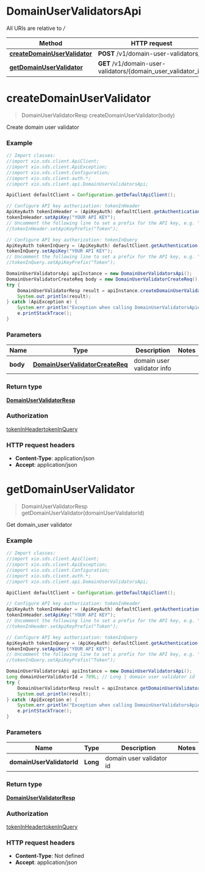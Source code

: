 # DomainUserValidatorsApi

All URIs are relative to */*

Method | HTTP request | Description
------------- | ------------- | -------------
[**createDomainUserValidator**](DomainUserValidatorsApi.md#createDomainUserValidator) | **POST** /v1/domain-user-validators/ | 
[**getDomainUserValidator**](DomainUserValidatorsApi.md#getDomainUserValidator) | **GET** /v1/domain-user-validators/{domain_user_validator_id} | 

<a name="createDomainUserValidator"></a>
# **createDomainUserValidator**
> DomainUserValidatorResp createDomainUserValidator(body)



Create domain user validator

### Example
```java
// Import classes:
//import xio.sds.client.ApiClient;
//import xio.sds.client.ApiException;
//import xio.sds.client.Configuration;
//import xio.sds.client.auth.*;
//import xio.sds.client.api.DomainUserValidatorsApi;

ApiClient defaultClient = Configuration.getDefaultApiClient();

// Configure API key authorization: tokenInHeader
ApiKeyAuth tokenInHeader = (ApiKeyAuth) defaultClient.getAuthentication("tokenInHeader");
tokenInHeader.setApiKey("YOUR API KEY");
// Uncomment the following line to set a prefix for the API key, e.g. "Token" (defaults to null)
//tokenInHeader.setApiKeyPrefix("Token");

// Configure API key authorization: tokenInQuery
ApiKeyAuth tokenInQuery = (ApiKeyAuth) defaultClient.getAuthentication("tokenInQuery");
tokenInQuery.setApiKey("YOUR API KEY");
// Uncomment the following line to set a prefix for the API key, e.g. "Token" (defaults to null)
//tokenInQuery.setApiKeyPrefix("Token");

DomainUserValidatorsApi apiInstance = new DomainUserValidatorsApi();
DomainUserValidatorCreateReq body = new DomainUserValidatorCreateReq(); // DomainUserValidatorCreateReq | domain user validator info
try {
    DomainUserValidatorResp result = apiInstance.createDomainUserValidator(body);
    System.out.println(result);
} catch (ApiException e) {
    System.err.println("Exception when calling DomainUserValidatorsApi#createDomainUserValidator");
    e.printStackTrace();
}
```

### Parameters

Name | Type | Description  | Notes
------------- | ------------- | ------------- | -------------
 **body** | [**DomainUserValidatorCreateReq**](DomainUserValidatorCreateReq.md)| domain user validator info |

### Return type

[**DomainUserValidatorResp**](DomainUserValidatorResp.md)

### Authorization

[tokenInHeader](../README.md#tokenInHeader)[tokenInQuery](../README.md#tokenInQuery)

### HTTP request headers

 - **Content-Type**: application/json
 - **Accept**: application/json

<a name="getDomainUserValidator"></a>
# **getDomainUserValidator**
> DomainUserValidatorResp getDomainUserValidator(domainUserValidatorId)



Get domain_user validator

### Example
```java
// Import classes:
//import xio.sds.client.ApiClient;
//import xio.sds.client.ApiException;
//import xio.sds.client.Configuration;
//import xio.sds.client.auth.*;
//import xio.sds.client.api.DomainUserValidatorsApi;

ApiClient defaultClient = Configuration.getDefaultApiClient();

// Configure API key authorization: tokenInHeader
ApiKeyAuth tokenInHeader = (ApiKeyAuth) defaultClient.getAuthentication("tokenInHeader");
tokenInHeader.setApiKey("YOUR API KEY");
// Uncomment the following line to set a prefix for the API key, e.g. "Token" (defaults to null)
//tokenInHeader.setApiKeyPrefix("Token");

// Configure API key authorization: tokenInQuery
ApiKeyAuth tokenInQuery = (ApiKeyAuth) defaultClient.getAuthentication("tokenInQuery");
tokenInQuery.setApiKey("YOUR API KEY");
// Uncomment the following line to set a prefix for the API key, e.g. "Token" (defaults to null)
//tokenInQuery.setApiKeyPrefix("Token");

DomainUserValidatorsApi apiInstance = new DomainUserValidatorsApi();
Long domainUserValidatorId = 789L; // Long | domain user validator id
try {
    DomainUserValidatorResp result = apiInstance.getDomainUserValidator(domainUserValidatorId);
    System.out.println(result);
} catch (ApiException e) {
    System.err.println("Exception when calling DomainUserValidatorsApi#getDomainUserValidator");
    e.printStackTrace();
}
```

### Parameters

Name | Type | Description  | Notes
------------- | ------------- | ------------- | -------------
 **domainUserValidatorId** | **Long**| domain user validator id |

### Return type

[**DomainUserValidatorResp**](DomainUserValidatorResp.md)

### Authorization

[tokenInHeader](../README.md#tokenInHeader)[tokenInQuery](../README.md#tokenInQuery)

### HTTP request headers

 - **Content-Type**: Not defined
 - **Accept**: application/json

